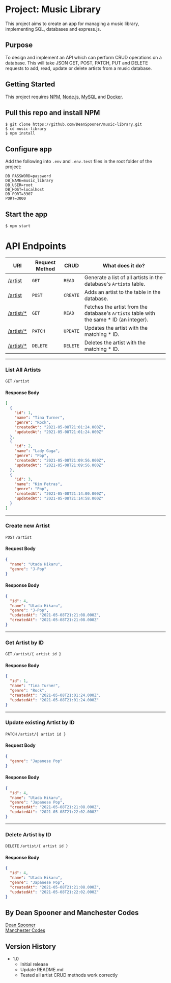 # Project: Music Library

This project aims to create an app for managing a music library, implementing SQL, databases and express.js.

## Purpose

To design and implement an API which can perform CRUD operations on a database. This will take JSON GET, POST, PATCH, PUT and DELETE requests to add, read, update or delete artists from a music database.

## Getting Started

This project requires [NPM](https://www.npmjs.com/get-npm), [Node.js](https://nodejs.org/en/download/), [MySQL](https://www.mysql.com/) and [Docker](https://www.docker.com/).

## Pull this repo and install NPM

    $ git clone https://github.com/DeanSpooner/music-library.git
    $ cd music-library
    $ npm install

## Configure app

Add the following into `.env` and `.env.test` files in the root folder of the project:

```properties
DB_PASSWORD=password
DB_NAME=music_library
DB_USER=root
DB_HOST=localhost
DB_PORT=3307
PORT=3000
```

## Start the app

    $ npm start

# API Endpoints

| URI                                         | Request Method | CRUD     | What does it do?                                                                         |
| ------------------------------------------- | -------------- | -------- | ---------------------------------------------------------------------------------------- |
| [/artist](#list-all-artists)                | `GET`          | `READ`   | Generate a list of all artists in the database's `Artists` table.                        |
| [/artist](#create-new-artist)               | `POST`         | `CREATE` | Adds an artist to the table in the database.                                             |
| [/artist/\*](#get-artist-by-id)             | `GET`          | `READ`   | Fetches the artist from the database's `Artists` table with the same \* ID (an integer). |
| [/artist/\*](#update-existing-artist-by-id) | `PATCH`        | `UPDATE` | Updates the artist with the matching \* ID.                                              |
| [/artist/\*](#delete-artist-by-id)          | `DELETE`       | `DELETE` | Deletes the artist with the matching \* ID.                                              |

---

### List All Artists

`GET` `/artist`

#### Response Body

```json
[
  {
    "id": 1,
    "name": "Tina Turner",
    "genre": "Rock",
    "createdAt": "2021-05-08T21:01:24.000Z",
    "updatedAt": "2021-05-08T21:01:24.000Z"
  },
  {
    "id": 2,
    "name": "Lady Gaga",
    "genre": "Pop",
    "createdAt": "2021-05-08T21:09:56.000Z",
    "updatedAt": "2021-05-08T21:09:56.000Z"
  },
  {
    "id": 3,
    "name": "Kim Petras",
    "genre": "Pop",
    "createdAt": "2021-05-08T21:14:00.000Z",
    "updatedAt": "2021-05-08T21:14:58.000Z"
  }
]
```

---

### Create new Artist

`POST` `/artist`

#### Request Body

```json
{
  "name": "Utada Hikaru",
  "genre": "J-Pop"
}
```

#### Response Body

```json
{
  "id": 4,
  "name": "Utada Hikaru",
  "genre": "J-Pop",
  "updatedAt": "2021-05-08T21:21:08.000Z",
  "createdAt": "2021-05-08T21:21:08.000Z"
}
```

---

### Get Artist by ID

`GET` `/artist/{ artist id }`

#### Response Body

```json
{
  "id": 1,
  "name": "Tina Turner",
  "genre": "Rock",
  "createdAt": "2021-05-08T21:01:24.000Z",
  "updatedAt": "2021-05-08T21:01:24.000Z"
}
```

---

### Update existing Artist by ID

`PATCH` `/artist/{ artist id }`

#### Request Body

```json
{
  "genre": "Japanese Pop"
}
```

#### Response Body

```json
{
  "id": 4,
  "name": "Utada Hikaru",
  "genre": "Japanese Pop",
  "createdAt": "2021-05-08T21:21:08.000Z",
  "updatedAt": "2021-05-08T21:22:02.000Z"
}
```

---

### Delete Artist by ID

`DELETE` `/artist/{ artist id }`

#### Response Body

```json
{
  "id": 4,
  "name": "Utada Hikaru",
  "genre": "Japanese Pop",
  "createdAt": "2021-05-08T21:21:08.000Z",
  "updatedAt": "2021-05-08T21:22:02.000Z"
}
```

## By Dean Spooner and Manchester Codes

[Dean Spooner](https://github.com/DeanSpooner)\
[Manchester Codes](https://github.com/MCRCodes)

## Version History

- 1.0
  - Initial release
  - Update README.md
  - Tested all artist CRUD methods work correctly
